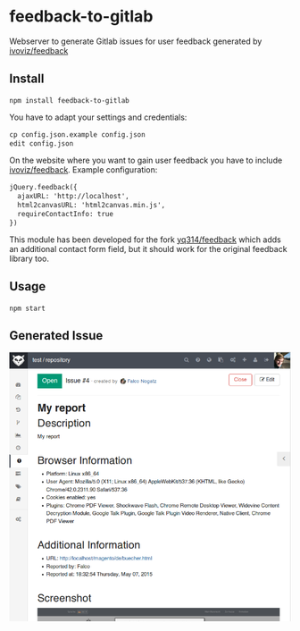 # feedback-to-gitlab

Webserver to generate Gitlab issues for user feedback generated by [ivoviz/feedback](https://github.com/ivoviz/feedback)

## Install

    npm install feedback-to-gitlab

You have to adapt your settings and credentials:

    cp config.json.example config.json
    edit config.json

On the website where you want to gain user feedback you have to include [ivoviz/feedback](https://github.com/ivoviz/feedback). Example configuration:

    jQuery.feedback({
      ajaxURL: 'http://localhost',
      html2canvasURL: 'html2canvas.min.js',
      requireContactInfo: true
    })

This module has been developed for the fork [yq314/feedback](https://github.com/yq314/feedback) which adds an additional contact form field, but it should work for the original feedback library too.

## Usage

    npm start

## Generated Issue

![Screenshot](screenshot.png)
